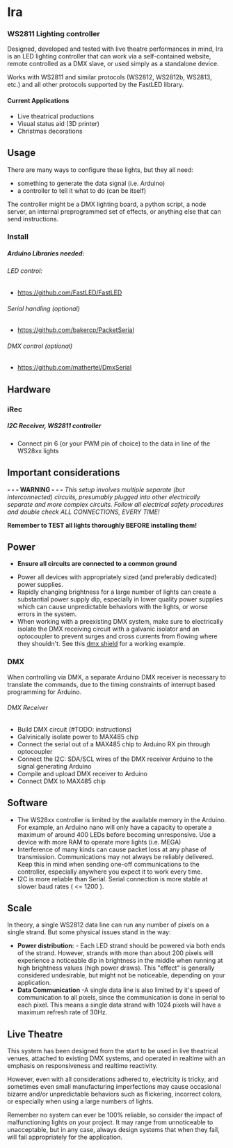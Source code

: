 # Ira

### WS2811 Lighting controller
Designed, developed and tested with live theatre performances in mind, Ira is an LED lighting controller that can work via a self-contained website, remote controlled as a DMX slave, or used simply as a standalone device.

Works with WS2811 and similar protocols (WS2812, WS2812b, WS2813, etc.) and all other protocols supported by the FastLED library.

#### Current Applications
- Live theatrical productions
- Visual status aid (3D printer)
- Christmas decorations

## Usage
There are many ways to configure these lights, but they all need:
- something to generate the data signal (i.e. Arduino)
- a controller to tell it what to do (can be itself)

The controller might be a DMX lighting board, a python script, a node server, an internal preprogrammed set of effects, or anything else that can send instructions.

### Install
#####  Arduino Libraries needed:
###### LED control:
- https://github.com/FastLED/FastLED
###### Serial handling (optional)
- https://github.com/bakercp/PacketSerial
###### DMX control (optional)
- https://github.com/mathertel/DmxSerial


##  Hardware

###  iRec
##### I2C Receiver, WS2811 controller

- Connect pin 6 (or your PWM pin of choice) to the data in line of the WS28xx lights

## Important considerations

**- - - WARNING - - -** *This setup involves multiple separate (but interconnected) circuits, presumably plugged into other electrically separate and more complex circuits. Follow all electrical safety procedures and double check ALL CONNECTIONS, EVERY TIME!*

**Remember to TEST all lights thoroughly BEFORE installing them!**

## Power
* **Ensure all circuits are connected to a common ground**
- Power all devices with appropriately sized (and preferably dedicated) power supplies.
- Rapidly changing brightness for a large number of lights can create a substantial power supply dip, especially in lower quality power supplies which can cause unpredictable behaviors with the lights, or worse errors in the system.
- When working with a preexisting DMX system, make sure to electrically isolate the DMX receiving circuit with a galvanic isolator and an optocoupler to prevent surges and cross currents from flowing where they shouldn't. See this [dmx shield](http://www.mathertel.de/Arduino/DMXShield.aspx) for a working example.


###  DMX
When controlling via DMX, a separate Arduino DMX receiver is necessary to translate the commands, due to the timing constraints of interrupt based programming for Arduino.
###### DMX Receiver
- Build DMX circuit (#TODO: instructions)
- Galvinically isolate power to MAX485 chip
- Connect the serial out of a MAX485 chip to Arduino RX pin through optocoupler
- Connect the I2C: SDA/SCL wires of the DMX receiver Arduino to the signal generating Arduino
- Compile and upload DMX receiver to Arduino
- Connect DMX to MAX485 chip

## Software
- The WS28xx controller is limited by the available memory in the Arduino. For example, an Arduino nano will only have a capacity to operate a maximum of around 400 LEDs before becoming unresponsive. Use a device with more RAM to operate more lights (i.e. MEGA)
- Interference of many kinds can cause packet loss at any phase of transmission. Communications may not always be reliably delivered. Keep this in mind when sending one-off communications to the controller, especially anywhere you expect it to work every time.
- I2C is more reliable than Serial. Serial connection is more stable at slower baud rates ( <= 1200 ).


## Scale
In theory, a single WS2812 data line can run any number of pixels on a single strand. But some physical issues stand in the way:
- **Power distribution:** - Each LED strand should be powered via both ends of the strand. However, strands with more than about 200 pixels will experience a noticeable dip in brightness in the middle when running at high brightness values (high power draws). This "effect" is generally considered undesirable, but might not be noticeable, depending on your application.
- **Data Communication** -A single data line is also limited by it's speed of communication to all pixels, since the communication is done in serial to each pixel. This means a single data strand with 1024 pixels will have a maximum refresh rate of 30Hz.

## Live Theatre
This system has been designed from the start to be used in live theatrical venues, attached to existing DMX systems, and operated in realtime with an emphasis on responsiveness and realtime reactivity.

However, even with all considerations adhered to, electricity is tricky, and sometimes even small manufacturing imperfections may cause occasional bizarre and/or unpredictable behaviors such as flickering, incorrect colors, or especially when using a large numbers of lights.

Remember no system can ever be 100% reliable, so consider the impact of malfunctioning lights on your project. It may range from unnoticeable to unacceptable, but in any case, always design systems that when they fail, will fail appropriately for the application.
